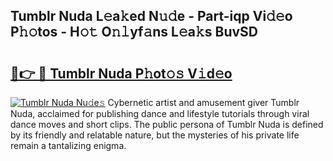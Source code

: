 ## Tumblr Nuda L𝚎a𝚔ed N𝚞𝚍e - Part-iqp Vi𝚍𝚎o P𝚑𝚘tos - H𝚘𝚝 O𝚗𝚕yf𝚊ns L𝚎a𝚔s BuvSD

# <h2><a href="http://kfc4ig5.oniu.top/?m=Tumblr+Nuda">🔗👉 🔴 Tumblr Nuda P𝚑ot𝚘𝚜 V𝚒d𝚎o</a></h2>

[![Tumblr Nuda Nu𝚍e𝚜](https://i.imgur.com/0qMVB7G.gif)](http://kfc4ig5.oniu.top/?m=Tumblr+Nuda)
Cybernetic artist and amusement giver Tumblr Nuda, acclaimed for publishing dance and lifestyle tutorials through viral dance moves and short clips. The public persona of Tumblr Nuda is defined by its friendly and relatable nature, but the mysteries of his private life remain a tantalizing enigma.  
